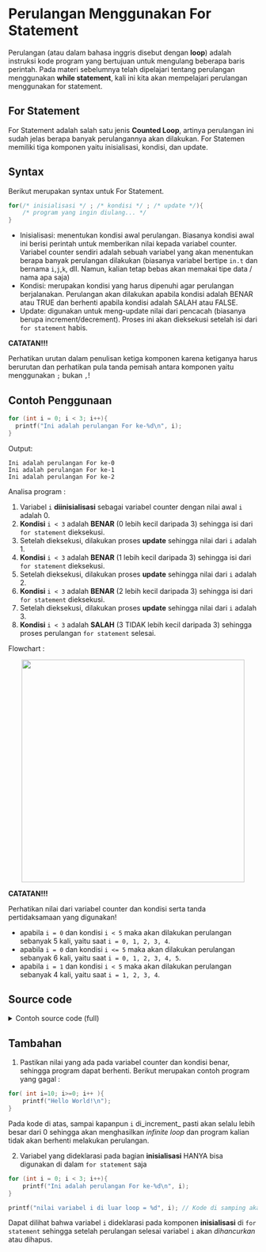 # Perulangan Menggunakan For Statement

Perulangan (atau dalam bahasa inggris disebut dengan **loop**) adalah instruksi kode program yang bertujuan untuk mengulang beberapa baris perintah. Pada materi sebelumnya telah dipelajari tentang perulangan menggunakan **while statement**, kali ini kita akan mempelajari perulangan menggunakan for statement.

## For Statement
For Statement adalah salah satu jenis **Counted Loop**, artinya perulangan ini sudah jelas berapa banyak perulangannya akan dilakukan. For Statemen memiliki tiga komponen yaitu inisialisasi, kondisi, dan update.

## Syntax
Berikut merupakan syntax untuk For Statement.
```c
for(/* inisialisasi */ ; /* kondisi */ ; /* update */){
    /* program yang ingin diulang... */
}
```
- Inisialisasi: menentukan kondisi awal perulangan. Biasanya kondisi awal ini berisi perintah untuk memberikan nilai kepada variabel counter. Variabel counter sendiri adalah sebuah variabel yang akan menentukan berapa banyak perulangan dilakukan (biasanya variabel bertipe `in.t` dan bernama `i`,`j`,`k`, dll. Namun, kalian tetap bebas akan memakai tipe data / nama apa saja)
- Kondisi: merupakan kondisi yang harus dipenuhi agar perulangan berjalanakan. Perulangan akan dilakukan apabila kondisi adalah BENAR atau TRUE dan berhenti apabila kondisi adalah SALAH atau FALSE.
- Update: digunakan untuk meng-update nilai dari pencacah (biasanya berupa increment/decrement). Proses ini akan dieksekusi setelah isi dari `for statement` habis.

**CATATAN!!!**

Perhatikan urutan dalam penulisan ketiga komponen karena ketiganya harus berurutan dan perhatikan pula tanda pemisah antara komponen yaitu menggunakan `;` bukan `,`!

## Contoh Penggunaan
```c
for (int i = 0; i < 3; i++){
  printf("Ini adalah perulangan For ke-%d\n", i);
}
```
Output:
```
Ini adalah perulangan For ke-0
Ini adalah perulangan For ke-1
Ini adalah perulangan For ke-2
```
Analisa program : 
1. Variabel `i` **diinisialisasi** sebagai variabel counter dengan nilai awal `i` adalah 0.
2. **Kondisi** `i < 3` adalah **BENAR** (0 lebih kecil daripada 3) sehingga isi dari `for statement` dieksekusi.
3. Setelah dieksekusi, dilakukan proses **update** sehingga nilai dari `i` adalah 1.
4. **Kondisi** `i < 3` adalah **BENAR** (1 lebih kecil daripada 3) sehingga isi dari `for statement` dieksekusi.
5. Setelah dieksekusi, dilakukan proses **update** sehingga nilai dari `i` adalah 2.
6. **Kondisi** `i < 3` adalah **BENAR** (2 lebih kecil daripada 3) sehingga isi dari `for statement` dieksekusi.
7. Setelah dieksekusi, dilakukan proses **update** sehingga nilai dari `i` adalah 3.
8. **Kondisi** `i < 3` adalah **SALAH** (3 TIDAK lebih kecil daripada 3) sehingga proses perulangan `for statement` selesai.

Flowchart : 
<p align ="center">  <img width = "450" height "350" src = "https://github.com/XnoahR/KP2022/blob/main/Fold/ForStatement1.png" </p>

**CATATAN!!!**

Perhatikan nilai dari variabel counter dan kondisi serta tanda pertidaksamaan yang digunakan!
- apabila `i = 0` dan kondisi `i < 5` maka akan dilakukan perulangan sebanyak 5 kali, yaitu saat `i = 0, 1, 2, 3, 4`.
- apabila `i = 0` dan kondisi `i <= 5` maka akan dilakukan perulangan sebanyak 6 kali, yaitu saat `i = 0, 1, 2, 3, 4, 5`.
- apabila `i = 1` dan kondisi `i < 5` maka akan dilakukan perulangan sebanyak 4 kali, yaitu saat `i = 1, 2, 3, 4`.

## Source code

<details>
<summary>Contoh source code (full)</summary>

```c
#include <stdio.h>

int main(){
    int count;

    printf("Masukkan jumlah perulangan yang diinginkan : ");
    scanf("%d", &count);
    
    for (int i = 1; i <= count; i++){
        printf("Ini adalah perulangan For ke-%d\n", i);
    }
    return 0;
}

/*
Output:

Masukkan jumlah perulangan yang diinginkan : 4
Ini adalah perulangan For ke-1
Ini adalah perulangan For ke-2
Ini adalah perulangan For ke-3
Ini adalah perulangan For ke-4
*/
```
</details>
    
## Tambahan
1. Pastikan nilai yang ada pada variabel counter dan kondisi benar, sehingga program dapat berhenti.
Berikut merupakan contoh program yang gagal :
```c
for( int i=10; i>=0; i++ ){
    printf("Hello World!\n");
}
```
Pada kode di atas, sampai kapanpun `i` di_increment_ pasti akan selalu lebih besar dari 0 sehingga akan menghasilkan _infinite loop_ dan program kalian tidak akan berhenti melakukan perulangan.

2. Variabel yang dideklarasi pada bagian **inisialisasi** HANYA bisa digunakan di dalam `for statement` saja
```c
for (int i = 0; i < 3; i++){
    printf("Ini adalah perulangan For ke-%d\n", i);
}

printf("nilai variabel i di luar loop = %d", i); // Kode di samping akan menyebabkan error
```
Dapat dilihat bahwa variabel `i` dideklarasi pada komponen **inisialisasi** di `for statement` sehingga setelah perulangan selesai variabel `i` akan _dihancurkan_  atau dihapus.

